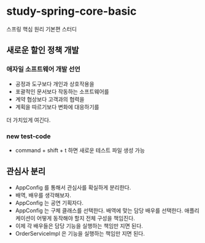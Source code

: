 # study-spring-core-basic
스프링 핵심 원리 기본편 스터디

## 새로운 할인 정책 개발

### 애자일 소프트웨어 개발 선언

- 공정과 도구보다 개인과 상호작용을
- 포괄적인 문서보다 작동하는 소프트웨어를
- 계약 협상보다 고객과의 협력을
- 계획을 따르기보다 변화에 대응하기를

더 가치있게 여긴다.

### new test-code 
- command + shift + t 하면 새로운 테스트 파일 생성 가능

## 관심사 분리
- AppConfig 를 통해서 관심사를 확실하게 분리한다.
- 배역, 배우를 생각해보자.
- AppConfig 는 공연 기획자다.
- AppConfig 는 구체 클래스를 선택한다. 배역에 맞는 담당 배우를 선택한다. 애플리케이션이 어떻게 동작해야 할지 전체 구성을 책임진다.
- 이제 각 배우들은 담당 기능을 실행하는 책임만 지면 된다.
- OrderServiceImpl 은 기능을 실행하는 책임만 지면 된다. 
